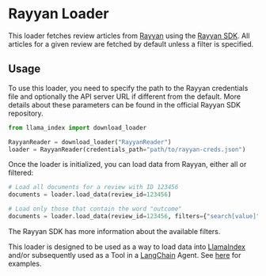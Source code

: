# Rayyan Loader

This loader fetches review articles from [Rayyan](https://www.rayyan.ai/)
using the [Rayyan SDK](https://github.com/rayyansys/rayyan-python-sdk). All articles
for a given review are fetched by default unless a filter is specified.

## Usage

To use this loader, you need to specify the path to the Rayyan credentials file
and optionally the API server URL if different from the default. More details
about these parameters can be found in the official Rayyan SDK repository.


```python
from llama_index import download_loader

RayyanReader = download_loader("RayyanReader")
loader = RayyanReader(credentials_path="path/to/rayyan-creds.json")
```

Once the loader is initialized, you can load data from Rayyan, either all or filtered:
```python
# Load all documents for a review with ID 123456
documents = loader.load_data(review_id=123456)

# Load only those that contain the word "outcome"
documents = loader.load_data(review_id=123456, filters={"search[value]": "outcome"})
```

The Rayyan SDK has more information about the available filters.

This loader is designed to be used as a way to load data into [LlamaIndex](https://github.com/jerryjliu/llama_index/tree/main/llama_index) and/or subsequently used as a Tool in a [LangChain](https://github.com/hwchase17/langchain) Agent. See [here](https://github.com/emptycrown/llama-hub/tree/main) for examples.
